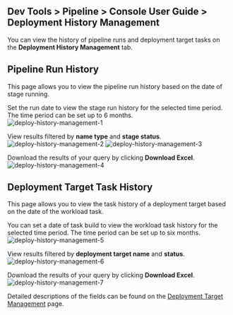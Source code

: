 ## Dev Tools > Pipeline > Console User Guide > Deployment History Management

You can view the history of pipeline runs and deployment target tasks on the **Deployment History Management** tab.

## Pipeline Run History
This page allows you to view the pipeline run history based on the date of stage running.

Set the run date to view the stage run history for the selected time period. The time period can be set up to 6 months.
![deploy-history-management-1](https://kr1-api-object-storage.nhncloudservice.com/v1/AUTH_2acdfabf4efe4efc8a04c00b348110c9/cdn_origin/prod_pipeline/2024-01-23/deploy-history-management-1.png)

View results filtered by **name type** and **stage status**.
![deploy-history-management-2](https://kr1-api-object-storage.nhncloudservice.com/v1/AUTH_2acdfabf4efe4efc8a04c00b348110c9/cdn_origin/prod_pipeline/2024-01-23/deploy-history-management-2.png)
![deploy-history-management-3](https://kr1-api-object-storage.nhncloudservice.com/v1/AUTH_2acdfabf4efe4efc8a04c00b348110c9/cdn_origin/prod_pipeline/2024-01-23/deploy-history-management-3.png)

Download the results of your query by clicking **Download Excel**.
![deploy-history-management-4](https://kr1-api-object-storage.nhncloudservice.com/v1/AUTH_2acdfabf4efe4efc8a04c00b348110c9/cdn_origin/prod_pipeline/2024-01-23/deploy-history-management-4.png)

## Deployment Target Task History
This page allows you to view the task history of a deployment target based on the date of the workload task.

You can set a date of task build to view the workload task history for the selected time period. The time period can be set up to six months.
![deploy-history-management-5](https://kr1-api-object-storage.nhncloudservice.com/v1/AUTH_2acdfabf4efe4efc8a04c00b348110c9/cdn_origin/prod_pipeline/2024-01-23/deploy-history-management-5.png)

View results filtered by **deployment target name** and **status**.
![deploy-history-management-6](https://kr1-api-object-storage.nhncloudservice.com/v1/AUTH_2acdfabf4efe4efc8a04c00b348110c9/cdn_origin/prod_pipeline/2024-01-23/deploy-history-management-6.png)

Download the results of your query by clicking **Download Excel**.
![deploy-history-management-7](https://kr1-api-object-storage.nhncloudservice.com/v1/AUTH_2acdfabf4efe4efc8a04c00b348110c9/cdn_origin/prod_pipeline/2024-01-23/deploy-history-management-7.png)

Detailed descriptions of the fields can be found on the [Deployment Target Management](/Dev%20Tools/Pipeline/en/deploy-target-monitoring/) page.